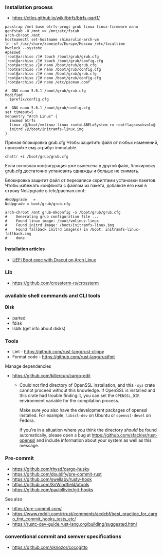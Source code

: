 ### Installation process

- https://ctlos.github.io/wiki/btrfs/btrfs-part1/

```shell
pacstrap /mnt base btrfs-progs grub linux linux-firmware nano
genfstab -U /mnt >> /mnt/etc/fstab
arch-chroot /mnt
hostnamectl set-hostname shimarulin-arch-vm
ln -sf /usr/share/zoneinfo/Europe/Moscow /etc/localtime
hwclock --systohc
#passwd
[root@archiso /]# touch /boot/grub/grub.cfg
[root@archiso /]# touch /boot/grub/config.cfg
[root@archiso /]# nano /boot/grub/grub.cfg
[root@archiso /]# nano /boot/grub/config.cfg
[root@archiso /]# nano /boot/grub/grub.cfg
[root@archiso /]# nano /boot/grub/config.cfg
[root@archiso /]# nano /etc/pacman.conf
```

```shell
#  GNU nano 5.6.1 /boot/grub/grub.cfg                                                                                                                                                                                          Modified
. $prefix/config.cfg
```

```shell
#  GNU nano 5.6.1 /boot/grub/config.cfg  
set timeout=5
menuentry "Arch Linux" {
  insmod btrfs
  linux /@/boot/vmlinuz-linux root=LABEL=System ro rootflags=subvol=@
  initrd /@/boot/initramfs-linux.img
}
```

Прямая блокировка grub.cfg
Чтобы защитить файл от любых изменений, присвойте ему атрибут immutable.
```shell
chattr +i /boot/grub/grub.cfg
```
Если основная конфигурация уже вынесена в другой файл, блокировку grub.cfg достаточно установить однажды и больше не снимать.

Блокировка защитит файл от перезаписи скриптами установки пакетов. Чтобы избежать конфликта с файлом из пакета, добавьте его имя в строку NoUpgrade в /etc/pacman.conf:

```shell
#NoUpgrade   =
NoUpgrade = boot/grub/grub.cfg
```

```shell
arch-chroot /mnt grub-mkconfig -o /boot/grub/grub.cfg
#    Generating grub configuration file ...
#    Found linux image: /boot/vmlinuz-linux
#    Found initrd image: /boot/initramfs-linux.img
#    Found fallback initrd image(s) in /boot: initramfs-linux-fallback.img
#    done
```

#### Installation articles

- [UEFI Boot exec with Dracut on Arch Linux](http://3.123.67.145/)

### Lib

- https://github.com/crossterm-rs/crossterm

### available shell commands and CLI tools

#### Disk

- parted
- fdisk
- lsblk (get info about disks)

### Tools

- Lint - https://github.com/rust-lang/rust-clippy
- Format code - https://github.com/rust-lang/rustfmt

Manage dependencies

- https://github.com/killercup/cargo-edit
    -  Could not find directory of OpenSSL installation, and this `-sys` crate cannot
        proceed without this knowledge. If OpenSSL is installed and this crate had
        trouble finding it,  you can set the `OPENSSL_DIR` environment variable for the
        compilation process.
           
        Make sure you also have the development packages of openssl installed.
        For example, `libssl-dev` on Ubuntu or `openssl-devel` on Fedora.
        
        If you're in a situation where you think the directory *should* be found
        automatically, please open a bug at https://github.com/sfackler/rust-openssl
        and include information about your system as well as this message.

### Pre-commit

- https://github.com/rhysd/cargo-husky
- https://github.com/doublify/pre-commit-rust
- https://github.com/swellaby/rusty-hook
- https://github.com/SirWindfield/xtools
- https://github.com/paulollivier/git-hooks

See also

- https://pre-commit.com/
- https://www.reddit.com/r/rust/comments/acdcbf/best_practice_for_cargo_fmt_commit_hooks_tests_etc/
- https://rustc-dev-guide.rust-lang.org/building/suggested.html

###  conventional commit and semver specifications

- https://github.com/oknozor/cocogitto
